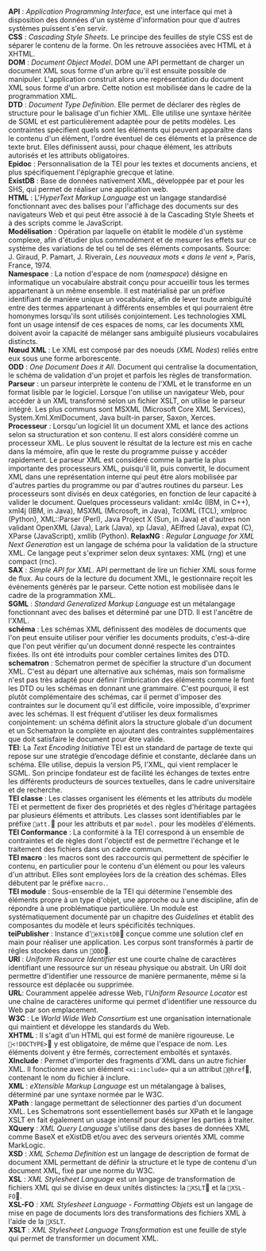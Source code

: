 **API** : *Application Programming Interface*, est une interface qui met à disposition des données d'un système d'information pour que d'autres systèmes puissent s'en servir.  
**CSS** : *Cascading Style Sheets*. Le principe des feuilles de style CSS est de séparer le contenu de la forme. On les retrouve associées avec HTML et à XHTML.  
**DOM** : *Document Object Model*. DOM une API permettant de charger un document XML sous forme d'un arbre qu'il est ensuite possible de manipuler. L'application construit alors une représentation du document XML sous forme d'un arbre. Cette notion est mobilisée dans le cadre de la programmation XML.  
**DTD** : *Document Type Definition*. Elle permet de déclarer des règles de structure pour le balisage d'un fichier XML. Elle utilise une syntaxe héritée de SGML et est particulièrement adaptée pour de petits modèles. Les contraintes spécifient quels sont les éléments qui peuvent apparaître dans le contenu d'un élément, l'ordre éventuel de ces éléments et la présence de texte brut. Elles définissent aussi, pour chaque élément, les attributs autorisés et les attributs obligatoires.  
**Epidoc** :  Personnalisation de la TEI pour les textes et documents anciens, et plus spécifiquement l'épigraphie grecque et latine.  
**ExistDB** : Base de données nativement XML, développée par et pour les SHS, qui permet de réaliser une application web.  
**HTML** : L'*HyperText Markup Language* est un langage standardisé fonctionnant avec des balises pour l'affichage des documents sur des navigateurs Web et qui peut être associé à de la Cascading Style Sheets et à des scripts comme le JavaScript.    
**Modélisation** : Opération par laquelle on établit le modèle d'un système complexe, afin d'étudier plus commodément et de mesurer les effets sur ce système des variations de tel ou tel de ses éléments composants. Source: J. Giraud, P. Pamart, J. Riverain, *Les nouveaux mots « dans le vent »*, Paris, France, 1974.  
**Namespace** : La notion d'espace de nom (*namespace*) désigne en informatique un vocabulaire abstrait conçu pour accueillir tous les termes appartenant à un même ensemble.  Il est matérialisé par un préfixe identifiant de manière unique un vocabulaire, afin de lever toute ambiguïté entre des termes appartenant à différents ensembles et qui pourraient être homonymes lorsqu'ils sont utilisés conjointement. Les technologies XML font un usage intensif de ces espaces de noms, car les documents XML doivent avoir la capacité de mélanger sans ambiguïté plusieurs vocabulaires distincts.  
**Nœud XML** : Le XML est composé par des noeuds (*XML Nodes*) reliés entre eux sous une forme arborescente.    
**ODD** : *One Document Does it All*. Document qui centralise la documentation, le schéma de validation d'un projet et parfois les règles de transformation.   
**Parseur** : un parseur interprète le contenu de l'XML et le transforme en un format lisible par le logiciel. Lorsque l'on utilise un navigateur Web, pour accéder à un XML transformé selon un fichier XSLT, on utilise le parseur intégré. Les plus communs sont MSXML (Microsoft Core XML Services), System.Xml.XmlDocument, Java built-in parser, Saxon, Xerces.  
**Processeur** : Lorsqu'un logiciel lit un document XML et lance des actions selon sa structuration et son contenu. Il est alors considéré comme un processeur XML. Le plus souvent le résultat de la lecture est mis en cache dans la mémoire, afin que le reste du programme puisse y accéder rapidement. Le parseur XML est considéré comme la partie la plus importante des processeurs XML, puisqu'il lit, puis convertit, le document XML dans une représentation interne qui peut être alors mobilisée par d'autres parties du programme ou par d'autres routines du parseur. Les processeurs sont divisés en deux catégories, en fonction de leur capacité à valider le document. Quelques processeurs validant: xml4c (IBM, in C++), xml4j (IBM, in Java), MSXML (Microsoft, in Java), TclXML (TCL), xmlproc (Python), XML::Parser (Perl), Java Project X (Sun, in Java) et d'autres non validant OpenXML (Java), Lark (Java), xp (Java), AElfred (Java), expat (C), XParse (JavaScript), xmllib (Python).
**RelaxNG** : *Regular Language for XML Next Generation* est un langage de schéma pour la validation de la structure XML. Ce langage peut s'exprimer selon deux syntaxes: XML (rng) et une compact (rnc).   
**SAX** : *Simple API for XML*. API permettant de lire un fichier XML sous forme de flux. Au cours de la lecture du document XML, le gestionnaire reçoit les événements générés par le parseur. Cette notion est mobilisée dans le cadre de la programmation XML.   
**SGML** : *Standard Generalized Markup Language* est un métalangage fonctionnant avec des balises et déterminé par une DTD. Il est l'ancêtre de l'XML.  
**schéma** : Les schémas XML définissent des modèles de documents que l'on peut ensuite utiliser pour vérifier les documents produits, c'est-à-dire que l'on peut vérifier qu'un document donné respecte les contraintes fixées. Ils ont été introduits pour combler certaines limites des DTD.  
**schematron** : Schematron permet de spécifier la structure d'un document XML. C'est au départ une alternative aux schémas, mais son formalisme n'est pas très adapté pour définir l'imbrication des éléments comme le font les DTD ou les schémas en donnant une grammaire. C'est pourquoi, il est plutôt complémentaire des schémas, car il permet d'imposer des contraintes sur le document qu'il est difficile, voire impossible, d'exprimer avec les schémas. Il est fréquent d'utiliser les deux formalismes conjointement: un schéma définit alors la structure globale d'un document et un Schematron la complète en ajoutant des contraintes supplémentaires que doit satisfaire le document pour être valide.   
**TEI**: La *Text Encoding Initiative* TEI est un standard de partage de texte qui repose sur une stratégie d’encodage définie et constante, déclarée dans un schéma. Elle utilise, depuis la version P5, l'XML, qui vient remplacer le SGML. Son principe fondateur est de facilité les échanges de textes entre les différents producteurs de sources textuelles, dans le cadre universitaire et de recherche.    
**TEI classe** : Les classes organisent les éléments et les attributs du modèle TEI et permettent de fixer des propriétés et des règles d'héritage partagées par plusieurs éléments et attributs. Les classes sont identifiables par le préfixe `att.` pour les attributs et par `model.` pour les modèles d'éléments.  
**TEI Conformance** :  La conformité à la TEI correspond à un ensemble de contraintes et de règles dont l'objectif est de permettre l'échange et le traitement des fichiers dans un cadre commun.    
**TEI macro** : les macros sont des raccourcis qui permettent de spécifier le contenu, en particulier pour le contenu d'un élément ou pour les valeurs d'un attribut. Elles sont employées lors de la création des schémas. Elles débutent par le préfixe `macro.`.       
**TEI module** : Sous-ensemble de la TEI qui détermine l'ensemble des éléments propre à un type d'objet, une approche ou à une discipline, afin de répondre à une problématique particulière. Un module est systématiquement documenté par un chapitre des *Guidelines* et établit des composantes du modèle et leurs spécificités techniques.  
**teiPublisher** : Instance d'`eXistDB` conçue comme une solution clef en main pour réaliser une application. Les corpus sont transformés à partir de règles stockées dans un `ODD`.     
**URI** : *Uniform Resource Identifier* est une courte chaîne de caractères identifiant une ressource sur un réseau physique ou abstrait. Un URI doit permettre d'identifier une ressource de manière permanente, même si la ressource est déplacée ou supprimée.     
**URL**:  Couramment appelée adresse Web, l'*Uniform Resource Locator* est une chaîne de caractères uniforme qui permet d'identifier une ressource du Web par son emplacement.  
**W3C** : Le *World Wide Web Consortium* est une organisation internationale qui maintient et développe les standards du Web.  
**XHTML** :  Il s'agit d'un HTML qui est formé de manière rigoureuse. Le `<!DOCTYPE>` y est obligatoire, de même que l'espace de nom. Les éléments doivent y être fermés, correctement emboîtés et syntaxés.   
**XInclude** : Permet d'importer des fragments d'XML dans un autre fichier XML. Il fonctionne avec un élément `<xi:include>` qui a un attribut `@href`, contenant le nom du fichier à inclure.  
**XML** : *eXtensible Markup Language* est un métalangage à balises, déterminé par une syntaxe normée par le W3C.  
**XPath** : langage permettant de sélectionner des parties d'un document XML. Les Schematrons sont essentiellement basés sur XPath et le langage XSLT en fait également un usage intensif pour désigner les parties à traiter.  
**XQuery** : *XML Query Language* s'utilise dans des bases de données XML comme BaseX et eXistDB et/ou avec des serveurs orientés XML comme MarkLogic.  
**XSD** : *XML Schema Definition* est un langage de description de format de document XML permettant de définir la structure et le type de contenu d'un document XML, fixé par une norme du W3C.  
**XSL** : *XML Stylesheet Language* est un langage de transformation de fichiers XML qui se divise en deux unités distinctes: la `XSLT` et la `XSL-FO`.  
**XSL-FO** : *XML Stylesheet Language - Formatting Objets* est un langage de mise en page de documents lors des transformations des fichiers XML à l'aide de la `XSLT`.  
**XSLT** : *XML Stylesheet Language Transformation* est une feuille de style qui permet de transformer un document XML.
